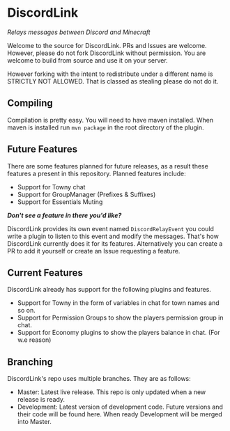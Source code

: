 # DiscordLink
*Relays messages between Discord and Minecraft*

Welcome to the source for DiscordLink.
PRs and Issues are welcome.
However, please do not fork DiscordLink without permission.
You are welcome to build from source and use it on your server.

However forking with the intent to redistribute under a different name is STRICTLY NOT ALLOWED.
That is classed as stealing please do not do it.

## Compiling
Compilation is pretty easy. You will need to have maven installed.
When maven is installed run `mvn package` in the root directory of the plugin.

## Future Features
There are some features planned for future releases, as a result these features a present in this repository.
Planned features include:

 - Support for Towny chat
 - Support for GroupManager (Prefixes & Suffixes)
 - Support for Essentials Muting

**_Don't see a feature in there you'd like?_**

DiscordLink provides its own event named `DiscordRelayEvent` you could write a plugin to listen to this event and modify the messages.
That's how DiscordLink currently does it for its features.
Alternatively you can create a PR to add it yourself or create an Issue requesting a feature.

## Current Features
DiscordLink already has support for the following plugins and features.

 - Support for Towny in the form of variables in chat for town names and so on.
 - Support for Permission Groups to show the players permission group in chat.
 - Support for Economy plugins to show the players balance in chat. (For w.e reason)

## Branching
DiscordLink's repo uses multiple branches.
They are as follows:

 - Master: Latest live release. This repo is only updated when a new release is ready.
 - Development: Latest version of development code. Future versions and their code will be found here. When ready Development will be merged into Master.